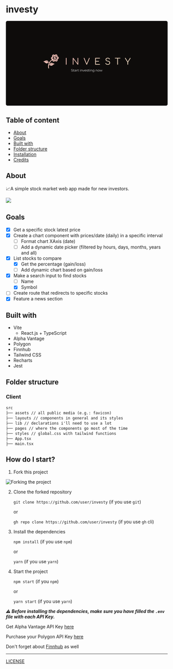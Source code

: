# investy

![Investy - Start investing now](./Cover.png)

## Table of content

- [About](#about)
- [Goals](#goals)
- [Built with](#built-with)
- [Folder structure](#folder-structure)
- [Installation](#how-do-i-start)
- [Credits](#credits)

## About

📈A simple stock market web app made for new investors.

![](./preview.gif)

## Goals

- [x] Get a specific stock latest price
- [x] Create a chart component with prices/date (daily) in a specific interval
  - [ ] Format chart XAxis (date)
  - [ ] Add a dynamic date picker (filtered by hours, days, months, years and all)
- [x] List stocks to compare
  - [x] Get the percentage (gain/loss)
  - [ ] Add dynamic chart based on gain/loss
- [X] Make a search input to find stocks
  - [ ] Name
  - [X] Symbol
- [ ] Create route that redirects to specific stocks
- [X] Feature a news section

## Built with

- Vite
  - React.js + TypeScript
- Alpha Vantage
- Polygon
- Finnhub
- Tailwind CSS
- Recharts
- Jest

## Folder structure

### Client

```
src
├── assets // all public media (e.g.: favicon)
├── layouts // components in general and its styles
├── lib // declarations i'll need to use a lot
├── pages // where the components go most of the time
├── styles // global.css with tailwind functions
├── App.tsx
├── main.tsx
```

## How do I start?

1. Fork this project

![Forking the project](https://camo.githubusercontent.com/6f03010c651d060f8b7cfc17da7098c1757c4ead/68747470733a2f2f6669727374636f6e747269627574696f6e732e6769746875622e696f2f6173736574732f526561646d652f666f726b2e706e67)

2. Clone the forked repository

   `git clone https://github.com/user/investy` (if you use `git`)

   or

   `gh repo clone https://github.com/user/investy` (if you use `gh` cli)

3. Install the dependencies

   `npm install` (if you use `npm`)

   or

   `yarn` (if you use `yarn`)

4. Start the project

   `npm start` (if you `npm`)

   or

   `yarn start` (if you use `yarn`)

**_⚠️ Before installing the dependencies, make sure you have filled the `.env` file with each API Key._**

Get Alpha Vantage API Key [here](https://www.alphavantage.co/support/#api-key)

Purchase your Polygon API Key [here](https://polygon.io/dashboard/signup)

Don't forget about [Finnhub](https://finnhub.io/register) as well

---

[LICENSE](./LICENSE)
